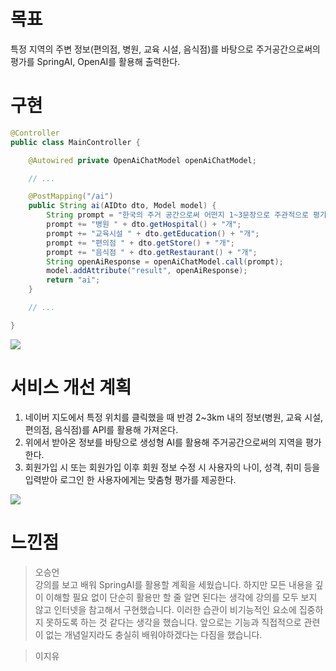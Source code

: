 # 목표
특정 지역의 주변 정보(편의점, 병원, 교육 시설, 음식점)를 바탕으로 주거공간으로써의 평가를 SpringAI, OpenAI를 활용해 출력한다.

# 구현
```java
@Controller
public class MainController {

	@Autowired private OpenAiChatModel openAiChatModel;

    // ...

    @PostMapping("/ai")
    public String ai(AIDto dto, Model model) {
        String prompt = "한국의 주거 공간으로써 어떤지 1~3문장으로 주관적으로 평가해줘. 내가 살 곳 반경 5km 내의 시설이야 ";
        prompt += "병원 " + dto.getHospital() + "개";
        prompt += "교육시설 " + dto.getEducation() + "개";
        prompt += "편의점 " + dto.getStore() + "개";
        prompt += "음식점 " + dto.getRestaurant() + "개";
        String openAiResponse = openAiChatModel.call(prompt);
        model.addAttribute("result", openAiResponse);
        return "ai";
    }

    // ...

}

```

![](/images/feat.png)

# 서비스 개선 계획
1. 네이버 지도에서 특정 위치를 클릭했을 때 반경 2~3km 내의 정보(병원, 교육 시설, 편의점, 음식점)를 API를 활용해 가져온다.
2. 위에서 받아온 정보를 바탕으로 생성형 AI를 활용해 주거공간으로써의 지역을 평가한다.
3. 회원가입 시 또는 회원가입 이후 회원 정보 수정 시 사용자의 나이, 성격, 취미 등을 입력받아 로그인 한 사용자에게는 맞춤형 평가를 제공한다.

![](/images/2.png)

# 느낀점
> 오승언  
강의를 보고 배워 SpringAI를 활용할 계획을 세웠습니다. 하지만 모든 내용을 깊이 이해할 필요 없이 단순히 활용만 할 줄 알면 된다는 생각에 강의를 모두 보지 않고 인터넷을 참고해서 구현했습니다. 이러한 습관이 비기능적인 요소에 집중하지 못하도록 하는 것 같다는 생각을 했습니다. 앞으로는 기능과 직접적으로 관련이 없는 개념일지라도 충실히 배워야하겠다는 다짐을 했습니다.



> 이지유
